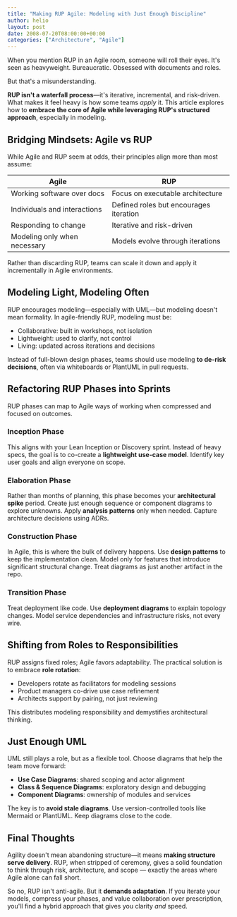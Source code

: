 ```yaml
---
title: "Making RUP Agile: Modeling with Just Enough Discipline"
author: helio
layout: post
date: 2008-07-20T08:00:00+00:00
categories: ["Architecture", "Agile"]
---
```


When you mention RUP in an Agile room, someone will roll their eyes.
It's seen as heavyweight. Bureaucratic. Obsessed with documents and roles.

But that's a misunderstanding.

**RUP isn't a waterfall process**—it's iterative, incremental, and risk-driven. What makes it feel heavy is how some teams _apply_ it. This article explores how to **embrace the core of Agile while leveraging RUP's structured approach**, especially in modeling.

## Bridging Mindsets: Agile vs RUP

While Agile and RUP seem at odds, their principles align more than most assume:

| Agile                        | RUP                                    |
| ---------------------------- | -------------------------------------- |
| Working software over docs   | Focus on executable architecture       |
| Individuals and interactions | Defined roles but encourages iteration |
| Responding to change         | Iterative and risk-driven              |
| Modeling only when necessary | Models evolve through iterations       |

Rather than discarding RUP, teams can scale it down and apply it incrementally in Agile environments.

## Modeling Light, Modeling Often

RUP encourages modeling—especially with UML—but modeling doesn't mean formality.
In agile-friendly RUP, modeling must be:

- Collaborative: built in workshops, not isolation
- Lightweight: used to clarify, not control
- Living: updated across iterations and decisions

Instead of full-blown design phases, teams should use modeling **to de-risk decisions**, often via whiteboards or PlantUML in pull requests.

## Refactoring RUP Phases into Sprints

RUP phases can map to Agile ways of working when compressed and focused on outcomes.

### Inception Phase

This aligns with your Lean Inception or Discovery sprint. Instead of heavy specs, the goal is to co-create a **lightweight use-case model**. Identify key user goals and align everyone on scope.

### Elaboration Phase

Rather than months of planning, this phase becomes your **architectural spike** period. Create just enough sequence or component diagrams to explore unknowns. Apply **analysis patterns** only when needed. Capture architecture decisions using ADRs.

### Construction Phase

In Agile, this is where the bulk of delivery happens. Use **design patterns** to keep the implementation clean. Model only for features that introduce significant structural change. Treat diagrams as just another artifact in the repo.

### Transition Phase

Treat deployment like code. Use **deployment diagrams** to explain topology changes. Model service dependencies and infrastructure risks, not every wire.

## Shifting from Roles to Responsibilities

RUP assigns fixed roles; Agile favors adaptability. The practical solution is to embrace **role rotation**:

- Developers rotate as facilitators for modeling sessions
- Product managers co-drive use case refinement
- Architects support by pairing, not just reviewing

This distributes modeling responsibility and demystifies architectural thinking.

## Just Enough UML

UML still plays a role, but as a flexible tool. Choose diagrams that help the team move forward:

- **Use Case Diagrams**: shared scoping and actor alignment
- **Class & Sequence Diagrams**: exploratory design and debugging
- **Component Diagrams**: ownership of modules and services

The key is to **avoid stale diagrams**. Use version-controlled tools like Mermaid or PlantUML. Keep diagrams close to the code.

## Final Thoughts

Agility doesn't mean abandoning structure—it means **making structure serve delivery**.
RUP, when stripped of ceremony, gives a solid foundation to think through risk, architecture, and scope — exactly the areas where Agile alone can fall short.

So no, RUP isn't anti-agile. But it **demands adaptation**. If you iterate your models, compress your phases, and value collaboration over prescription, you'll find a hybrid approach that gives you clarity _and_ speed.
